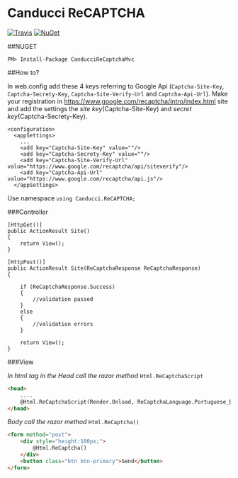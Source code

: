 # Canducci ReCAPTCHA

[![Travis](https://img.shields.io/travis/netdragoon/ReCaptchaNet.svg)](https://github.com/netdragoon/ReCaptchaNet)
[![NuGet](https://img.shields.io/nuget/v/CanducciReCaptchaMvc.svg?style=plastic&label=version)](https://www.nuget.org/packages/CanducciReCaptchaMvc/)

##NUGET

```Csharp
PM> Install-Package CanducciReCaptchaMvc

```

##How to?

In web.config add these 4 keys referring to Google Api (`Captcha-Site-Key`, `Captcha-Secrety-Key`, `Captcha-Site-Verify-Url` and `Captcha-Api-Url`). 
Make your registration in https://www.google.com/recaptcha/intro/index.html site and add the settings the _site key_(Captcha-Site-Key) and _secret key_(Captcha-Secrety-Key).

```Csharp
<configuration>
  <appSettings>
    ...
    <add key="Captcha-Site-Key" value=""/>
    <add key="Captcha-Secrety-Key" value=""/>
    <add key="Captcha-Site-Verify-Url" value="https://www.google.com/recaptcha/api/siteverify"/>
    <add key="Captcha-Api-Url" value="https://www.google.com/recaptcha/api.js"/>  
  </appSettings>
```

Use namespace `using Canducci.ReCAPTCHA;` 

###Controller
```Csharp
[HttpGet()]
public ActionResult Site()
{            
	return View();
}

[HttpPost()]
public ActionResult Site(ReCaptchaResponse ReCaptchaResponse)
{
	
	if (ReCaptchaResponse.Success)
	{
		//validation passed    
	}
	else
	{
		//validation errors
	}

	return View();
}

```

###View

_In html tag in the Head call the razor method_ `Html.ReCaptchaScript`

```Html
<head>
    ....
    @Html.ReCaptchaScript(Render.Onload, ReCaptchaLanguage.Portuguese_Brazil)    
</head>
```

_Body call the razor method_ `Html.ReCaptcha()`

```Html
<form method="post">            
    <div style="height:100px;">
        @Html.ReCaptcha()
    </div>
    <button class="btn btn-primary">Send</button>
</form>
```



